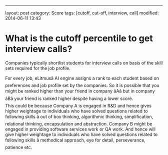 ---
layout: post
category: Score
tags: [cutoff, cut-off, interview, call]
modified: 2014-06-11 13:43


# What is the cutoff percentile to get interview calls?

Companies typically shortlist students for interview calls on basis of the skill sets required for the job profile.  
  
  
For every job, eLitmusâ AI engine assigns a rank to each student based on preferences and job profile set by the companies. So it is possible that you might be ranked higher than your friend in company âAâ but in company âBâ your friend is ranked higher despite having a lower score.  
This could be because Company A is engaged in R&D and hence gives higher weightage to individuals who have solved questions related to following skills â out of box thinking, algorithmic thinking, simplification, relational thinking, encapsulation and abstraction. Company B might be engaged in providing software services work or QA work. And hence will give higher weightage to individuals who have solved questions related to following skills â methodical approach, eye for detail, perseverance, patience etc.

